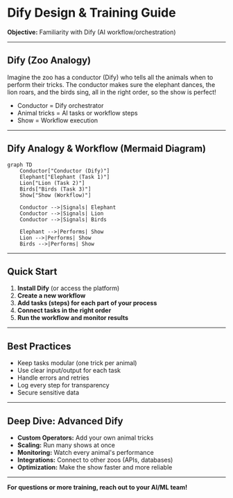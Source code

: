 # Dify Design & Training Guide

**Objective:** Familiarity with Dify (AI workflow/orchestration)

---

## Dify (Zoo Analogy)

Imagine the zoo has a conductor (Dify) who tells all the animals when to perform their tricks. The conductor makes sure the elephant dances, the lion roars, and the birds sing, all in the right order, so the show is perfect!

- Conductor = Dify orchestrator
- Animal tricks = AI tasks or workflow steps
- Show = Workflow execution

---

## Dify Analogy & Workflow (Mermaid Diagram)

```mermaid
graph TD
    Conductor["Conductor (Dify)"]
    Elephant["Elephant (Task 1)"]
    Lion["Lion (Task 2)"]
    Birds["Birds (Task 3)"]
    Show["Show (Workflow)"]

    Conductor -->|Signals| Elephant
    Conductor -->|Signals| Lion
    Conductor -->|Signals| Birds

    Elephant -->|Performs| Show
    Lion -->|Performs| Show
    Birds -->|Performs| Show

```

---

## Quick Start

1. **Install Dify** (or access the platform)
2. **Create a new workflow**
3. **Add tasks (steps) for each part of your process**
4. **Connect tasks in the right order**
5. **Run the workflow and monitor results**

---

## Best Practices
- Keep tasks modular (one trick per animal)
- Use clear input/output for each task
- Handle errors and retries
- Log every step for transparency
- Secure sensitive data

---

## Deep Dive: Advanced Dify
- **Custom Operators:** Add your own animal tricks
- **Scaling:** Run many shows at once
- **Monitoring:** Watch every animal's performance
- **Integrations:** Connect to other zoos (APIs, databases)
- **Optimization:** Make the show faster and more reliable

---

**For questions or more training, reach out to your AI/ML team!** 
